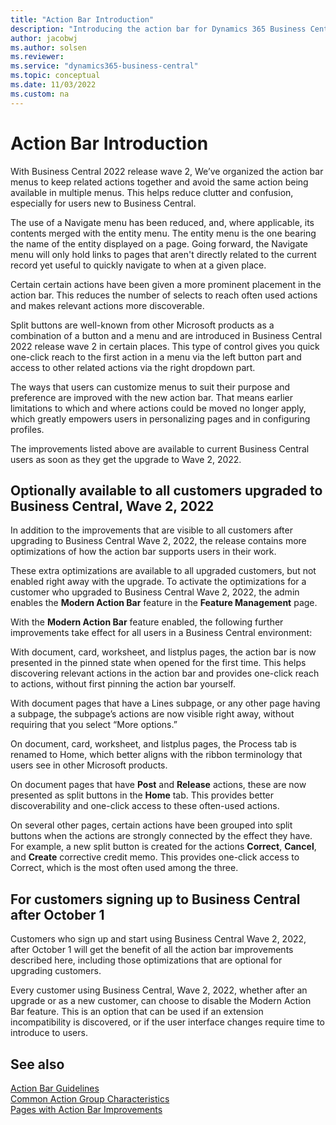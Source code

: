 ```yaml
---
title: "Action Bar Introduction"
description: "Introducing the action bar for Dynamics 365 Business Central"
author: jacobwj
ms.author: solsen
ms.reviewer: 
ms.service: "dynamics365-business-central"
ms.topic: conceptual
ms.date: 11/03/2022
ms.custom: na
---
```


# Action Bar Introduction

<!-- For customers upgraded to Business Central, Wave 2, 2022 -->

With Business Central 2022 release wave 2, We’ve organized the action bar menus to keep related actions together and avoid the same action being available in multiple menus. This helps reduce clutter and confusion, especially for users new to Business Central. 

The use of a Navigate menu has been reduced, and, where applicable, its contents merged with the entity menu. The entity menu is the one bearing the name of the entity displayed on a page. Going forward, the Navigate menu will only hold links to pages that aren't directly related to the current record yet useful to quickly navigate to when at a given place. 

Certain certain actions have been given a more prominent placement in the action bar. This reduces the number of selects to reach often used actions and makes relevant actions more discoverable. 

Split buttons are well-known from other Microsoft products as a combination of a button and a menu and are introduced in Business Central 2022 release wave 2 in certain places. This type of control gives you quick one-click reach to the first action in a menu via the left button part and access to other related actions via the right dropdown part. 

The ways that users can customize menus to suit their purpose and preference are improved with the new action bar. That means earlier limitations to which and where actions could be moved no longer apply, which greatly empowers users in personalizing pages and in configuring profiles. 

The improvements listed above are available to current Business Central users as soon as they get the upgrade to Wave 2, 2022. 

## Optionally available to all customers upgraded to Business Central, Wave 2, 2022 

In addition to the improvements that are visible to all customers after upgrading to Business Central Wave 2, 2022, the release contains more optimizations of how the action bar supports users in their work. 

These extra optimizations are available to all upgraded customers, but not enabled right away with the upgrade. To activate the optimizations for a customer who upgraded to Business Central Wave 2, 2022, the admin enables the **Modern Action Bar** feature in the **Feature Management** page.  

With the **Modern Action Bar** feature enabled, the following further improvements take effect for all users in a Business Central environment: 

With document, card, worksheet, and listplus pages, the action bar is now presented in the pinned state when opened for the first time. This helps discovering relevant actions in the action bar and provides one-click reach to actions, without first pinning the action bar yourself. 

With document pages that have a Lines subpage, or any other page having a subpage, the subpage’s actions are now visible right away, without requiring that you select “More options.” 

On document, card, worksheet, and listplus pages, the Process tab is renamed to Home, which better aligns with the ribbon terminology that users see in other Microsoft products. 

On document pages that have **Post** and **Release** actions, these are now presented as split buttons in the **Home** tab. This provides better discoverability and one-click access to these often-used actions. 

On several other pages, certain actions have been grouped into split buttons when the actions are strongly connected by the effect they have. For example, a new split button is created for the actions **Correct**, **Cancel**, and **Create** corrective credit memo. This provides one-click access to Correct, which is the most often used among the three. 

## For customers signing up to Business Central after October 1 

Customers who sign up and start using Business Central Wave 2, 2022, after October 1 will get the benefit of all the action bar improvements described here, including those optimizations that are optional for upgrading customers. 

Every customer using Business Central, Wave 2, 2022, whether after an upgrade or as a new customer, can choose to disable the Modern Action Bar feature. This is an option that can be used if an extension incompatibility is discovered, or if the user interface changes require time to introduce to users. 

## See also

[Action Bar Guidelines](devenv-action-bar-guidelines.md)  
[Common Action Group Characteristics](devenv-action-group-characteristics.md)  
[Pages with Action Bar Improvements](devenv-pages-action-bar-improvements.md)